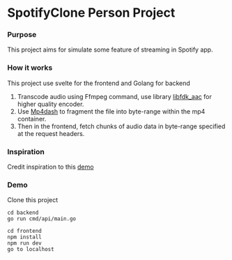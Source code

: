 # SpotifyClone Person Project

### Purpose
This project aims for simulate some feature of streaming in Spotify app.
### How it works
This project use svelte for the frontend and Golang for backend
1. Transcode audio using Ffmpeg command, use library [libfdk_aac](https://en.wikipedia.org/wiki/Fraunhofer_FDK_AAC) for higher quality encoder.
2. Use [Mp4dash](http://www.bento4.com/documentation/mp4dash/) to fragment the file into byte-range within the mp4 container.
3. Then in the frontend, fetch chunks of audio data in byte-range specified at the request headers.

### Inspiration
Credit inspiration to this [demo](https://github.com/nickdesaulniers/netfix/blob/gh-pages/demo/)

### Demo
Clone this project
```
cd backend
go run cmd/api/main.go

cd frontend
npm install
npm run dev
go to localhost
```
